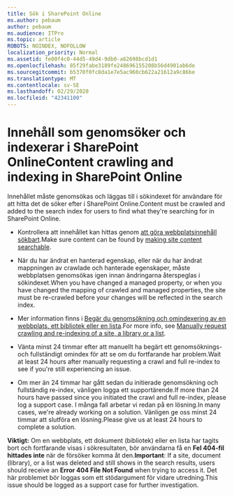 ```yaml
---
title: Sök i SharePoint Online
ms.author: pebaum
author: pebaum
ms.audience: ITPro
ms.topic: article
ROBOTS: NOINDEX, NOFOLLOW
localization_priority: Normal
ms.assetid: fe00f4c0-44d5-49d4-9db0-a62698bcd1d1
ms.openlocfilehash: 85f29fabe3189fe248696155208b56d4901ab6de
ms.sourcegitcommit: b5370f0fc8da1e7e5ac960cb622a21612a9c86be
ms.translationtype: MT
ms.contentlocale: sv-SE
ms.lasthandoff: 02/29/2020
ms.locfileid: "42341100"
---
```

# <a name="content-crawling-and-indexing-in-sharepoint-online"></a><span data-ttu-id="2ebb6-102">Innehåll som genomsöker och indexerar i SharePoint Online</span><span class="sxs-lookup"><span data-stu-id="2ebb6-102">Content crawling and indexing in SharePoint Online</span></span>

<span data-ttu-id="2ebb6-103">Innehållet måste genomsökas och läggas till i sökindexet för användare för att hitta det de söker efter i SharePoint Online.</span><span class="sxs-lookup"><span data-stu-id="2ebb6-103">Content must be crawled and added to the search index for users to find what they're searching for in SharePoint Online.</span></span>

- <span data-ttu-id="2ebb6-104">Kontrollera att innehållet kan hittas genom [att göra webbplatsinnehåll sökbart](https://docs.microsoft.com/sharepoint/make-site-content-searchable).</span><span class="sxs-lookup"><span data-stu-id="2ebb6-104">Make sure content can be found by [making site content searchable](https://docs.microsoft.com/sharepoint/make-site-content-searchable).</span></span>

- <span data-ttu-id="2ebb6-105">När du har ändrat en hanterad egenskap, eller när du har ändrat mappningen av crawlade och hanterade egenskaper, måste webbplatsen genomsökas igen innan ändringarna återspeglas i sökindexet.</span><span class="sxs-lookup"><span data-stu-id="2ebb6-105">When you have changed a managed property, or when you have changed the mapping of crawled and managed properties, the site must be re-crawled before your changes will be reflected in the search index.</span></span>

- <span data-ttu-id="2ebb6-106">Mer information finns i [Begär du genomsökning och omindexering av en webbplats, ett bibliotek eller en lista](https://docs.microsoft.com/sharepoint/crawl-site-content).</span><span class="sxs-lookup"><span data-stu-id="2ebb6-106">For more info, see [Manually request crawling and re-indexing of a site, a library or a list](https://docs.microsoft.com/sharepoint/crawl-site-content).</span></span>

- <span data-ttu-id="2ebb6-107">Vänta minst 24 timmar efter att manuellt ha begärt ett genomsöknings- och fullständigt omindex för att se om du fortfarande har problem.</span><span class="sxs-lookup"><span data-stu-id="2ebb6-107">Wait at least 24 hours after manually requesting a crawl and full re-index to see if you're still experiencing an issue.</span></span>

- <span data-ttu-id="2ebb6-108">Om mer än 24 timmar har gått sedan du initierade genomsökning och fullständig re-index, vänligen logga ett supportärende.</span><span class="sxs-lookup"><span data-stu-id="2ebb6-108">If more than 24 hours have passed since you initiated the crawl and full re-index, please log a support case.</span></span> <span data-ttu-id="2ebb6-109">I många fall arbetar vi redan på en lösning.</span><span class="sxs-lookup"><span data-stu-id="2ebb6-109">In many cases, we're already working on a solution.</span></span> <span data-ttu-id="2ebb6-110">Vänligen ge oss minst 24 timmar att slutföra en lösning.</span><span class="sxs-lookup"><span data-stu-id="2ebb6-110">Please give us at least 24 hours to complete a solution.</span></span>

<span data-ttu-id="2ebb6-111">**Viktigt:** Om en webbplats, ett dokument (bibliotek) eller en lista har tagits bort och fortfarande visas i sökresultaten, bör användarna få en **Fel 404-fil hittades inte** när de försöker komma åt den.</span><span class="sxs-lookup"><span data-stu-id="2ebb6-111">**Important**: If a site, document (library), or a list was deleted and still shows in the search results, users should receive an **Error 404 File Not Found** when trying to access it.</span></span> <span data-ttu-id="2ebb6-112">Det här problemet bör loggas som ett stödargument för vidare utredning.</span><span class="sxs-lookup"><span data-stu-id="2ebb6-112">This issue should be logged as a support case for further investigation.</span></span>



